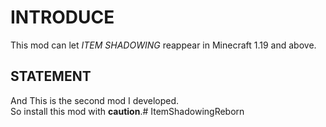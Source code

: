 # INTRODUCE

This mod can let *ITEM SHADOWING* reappear in Minecraft 1.19 and above.

## STATEMENT
And This is the second mod I developed.  
So install this mod with **caution**.#   I t e m S h a d o w i n g R e b o r n  
 